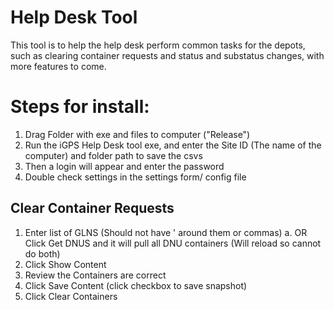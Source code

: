 ﻿# Help Desk Tool
This tool is to help the help desk perform common tasks for the depots, such as clearing container requests and 
status and substatus changes, with more features to come. 

# Steps for install: 
1. Drag Folder with exe and files to computer ("Release")
2. Run the iGPS Help Desk tool exe, and enter the Site ID (The name of the computer) and folder path to save the csvs
3. Then a login will appear and enter the password
4. Double check settings in the settings form/ config file


## Clear Container Requests
1. Enter list of GLNS (Should not have ' around them or commas)
    a. OR Click Get DNUS and it will pull all DNU containers (Will reload so cannot do both)
2. Click Show Content
3. Review the Containers are correct
4. Click Save Content (click checkbox to save snapshot)
5. Click Clear Containers
